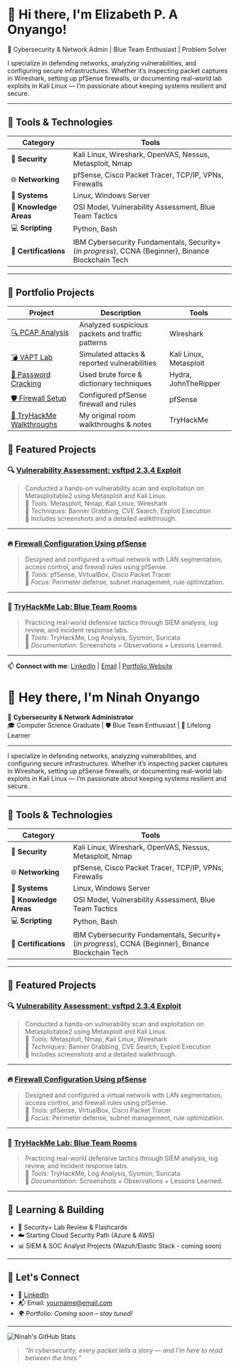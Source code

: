 # 👋 Hi there, I'm Elizabeth P. A Onyango!

🎯 Cybersecurity & Network Admin | Blue Team Enthusiast | Problem Solver


I specialize in defending networks, analyzing vulnerabilities, and configuring secure infrastructures. Whether it’s inspecting packet captures in Wireshark, setting up pfSense firewalls, or documenting real-world lab exploits in Kali Linux — I’m passionate about keeping systems resilient and secure.

---

## 🧰 Tools & Technologies

| Category | Tools |
|---------|-------|
| 🔐 **Security** | Kali Linux, Wireshark, OpenVAS, Nessus, Metasploit, Nmap |
| 🌐 **Networking** | pfSense, Cisco Packet Tracer, TCP/IP, VPNs, Firewalls |
| 🐧 **Systems** | Linux, Windows Server |
| 🧠 **Knowledge Areas** | OSI Model, Vulnerability Assessment, Blue Team Tactics |
| 💻 **Scripting** | Python, Bash |
| 📜 **Certifications** | IBM Cybersecurity Fundamentals, Security+ (*in progress*), CCNA (Beginner), Binance Blockchain Tech |

---

## 🚀 Portfolio Projects

| Project | Description | Tools |
|--------|-------------|-------|
| [🔍 PCAP Analysis](https://github.com/ninahonyango/pcap-analysis) | Analyzed suspicious packets and traffic patterns | Wireshark |
| [💣 VAPT Lab](https://github.com/ninahonyango/VAPT) | Simulated attacks & reported vulnerabilities | Kali Linux, Metasploit |
| [🔐 Password Cracking](https://github.com/ninahonyango/password-cracking) | Used brute force & dictionary techniques | Hydra, JohnTheRipper |
| [🛡️ Firewall Setup](https://github.com/ninahonyango/pfsense-firewall) | Configured pfSense firewall and rules | pfSense |
| [🧠 TryHackMe Walkthroughs](https://github.com/ninahonyango/thm-walkthroughs) | My original room walkthroughs & notes | TryHackMe |

## 🧪 Featured Projects

### 🔍 [Vulnerability Assessment: vsftpd 2.3.4 Exploit](https://github.com/ninahonyango/VAPT)
> Conducted a hands-on vulnerability scan and exploitation on Metasploitable2 using Metasploit and Kali Linux.  
🧰 *Tools:* Metasploit, Nmap, Kali Linux, Wireshark  
📸 *Techniques:* Banner Grabbing, CVE Search, Exploit Execution  
📎 Includes screenshots and a detailed walkthrough.

---

### 🔥 [Firewall Configuration Using pfSense](https://github.com/ninahonyango/pfsense-firewall)
> Designed and configured a virtual network with LAN segmentation, access control, and firewall rules using pfSense.  
🧰 *Tools:* pfSense, VirtualBox, Cisco Packet Tracer  
🔐 *Focus:* Perimeter defense, subnet management, rule optimization.

---

### 🧪 [TryHackMe Lab: Blue Team Rooms](https://github.com/ninahonyango/tryhackme-labs)
> Practicing real-world defensive tactics through SIEM analysis, log review, and incident response labs.  
🧰 *Tools:* TryHackMe, Log Analysis, Sysmon, Suricata  
📖 *Documentation:* Screenshots + Observations + Lessons Learned.

---

📫 **Connect with me**: [LinkedIn](#) | [Email](#) | [Portfolio Website](#)


# 👋 Hey there, I'm Ninah Onyango

🔐 **Cybersecurity & Network Administrator**  
🎓 Computer Science Graduate | 🛡️ Blue Team Enthusiast | 🧠 Lifelong Learner

---

I specialize in defending networks, analyzing vulnerabilities, and configuring secure infrastructures. Whether it’s inspecting packet captures in Wireshark, setting up pfSense firewalls, or documenting real-world lab exploits in Kali Linux — I’m passionate about keeping systems resilient and secure.

---

## 🧰 Tools & Technologies

| Category | Tools |
|---------|-------|
| 🔐 **Security** | Kali Linux, Wireshark, OpenVAS, Nessus, Metasploit, Nmap |
| 🌐 **Networking** | pfSense, Cisco Packet Tracer, TCP/IP, VPNs, Firewalls |
| 🐧 **Systems** | Linux, Windows Server |
| 🧠 **Knowledge Areas** | OSI Model, Vulnerability Assessment, Blue Team Tactics |
| 💻 **Scripting** | Python, Bash |
| 📜 **Certifications** | IBM Cybersecurity Fundamentals, Security+ (*in progress*), CCNA (Beginner), Binance Blockchain Tech |

---

## 🧪 Featured Projects

### 🔍 [Vulnerability Assessment: vsftpd 2.3.4 Exploit](https://github.com/ninahonyango/VAPT)
> Conducted a hands-on vulnerability scan and exploitation on Metasploitable2 using Metasploit and Kali Linux.  
🧰 *Tools:* Metasploit, Nmap, Kali Linux, Wireshark  
📸 *Techniques:* Banner Grabbing, CVE Search, Exploit Execution  
📎 Includes screenshots and a detailed walkthrough.

---

### 🔥 [Firewall Configuration Using pfSense](https://github.com/ninahonyango/pfsense-firewall)
> Designed and configured a virtual network with LAN segmentation, access control, and firewall rules using pfSense.  
🧰 *Tools:* pfSense, VirtualBox, Cisco Packet Tracer  
🔐 *Focus:* Perimeter defense, subnet management, rule optimization.

---

### 🧪 [TryHackMe Lab: Blue Team Rooms](https://github.com/ninahonyango/tryhackme-labs)
> Practicing real-world defensive tactics through SIEM analysis, log review, and incident response labs.  
🧰 *Tools:* TryHackMe, Log Analysis, Sysmon, Suricata  
📖 *Documentation:* Screenshots + Observations + Lessons Learned.

---

## 🚧 Learning & Building

- 🔄 Security+ Lab Review & Flashcards  
- ☁️ Starting Cloud Security Path (Azure & AWS)  
- 📊 SIEM & SOC Analyst Projects (Wazuh/Elastic Stack - coming soon)

---

## 💬 Let's Connect

- 🔗 [LinkedIn](https://www.linkedin.com/in/ninahonyango)  
- 📬 Email: yourname@email.com  
- 🌍 Portfolio: *Coming soon – stay tuned!*

---

![Ninah's GitHub Stats](https://github-readme-stats.vercel.app/api?username=ninahonyango&show_icons=true&theme=radical)

> *“In cybersecurity, every packet tells a story — and I'm here to read between the lines.”*

